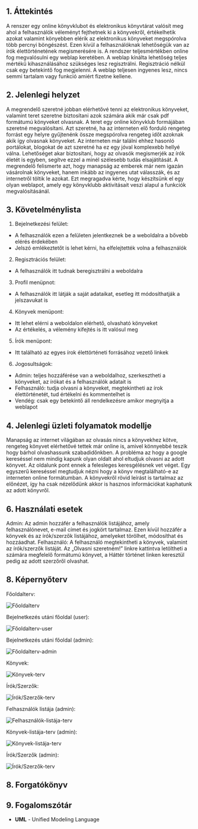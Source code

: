 ## 1. Áttekintés

A renszer egy online könyvklubot és elektronikus könyvtárat valósít meg ahol a felhasználók véleményt fejthetnek ki a könyvekről, értékelhetik azokat valamint könyebben elérik az elektronikus könyveket megspórolva több percnyi böngészést.
Ezen kívül a felhasználóknak lehetőségük van az írók élettörténetének megismerésére is. A rendszer teljesmértékben online fog megvalósulni egy weblap keretében. A weblap kínálta lehetőség teljes mértékű kihasználásához szükséges lesz regisztrálni. Regisztráció nélkül csak egy betekintő fog megjelenni.
A weblap teljesen ingyenes lesz, nincs semmi tartalam vagy funkció amiért fizetne kellene.

## 2. Jelenlegi helyzet

A megrendelő szeretné jobban elérhetővé tenni az elektronikus könyveket, valamint teret szeretne biztosítani azok számára akik már csak pdf formátumú könyveket olvasnak. A teret egy online könyvklub formájában szeretné megvalósítani. 
Azt szeretné, ha az interneten elő forduló rengeteg forrást egy helyre gyűjtenénk össze megspórolva rengeteg időt azoknak akik így olvasnak könyveket. Az interneten már találni ehhez hasonló portálokat, blogokat de azt szeretné ha ez egy jóval komplexebb hellyé válna.
Lehetőséget akar biztosítani, hogy az olvasók megismerjék az írók életét is egyben, segítve ezzel a minél szélesebb tudás elsajátítását. A megrendelő felismerte azt, hogy manapság az emberek már nem igazán vásárolnak könyveket, hanem inkább az ingyenes utat válasszák, és az internetről töltik le azokat.
Ezt megragadva kérte, hogy készítsünk el egy olyan weblapot, amely egy könyvklubb aktivitásait veszi alapul a funkciók megvalósításánál.

## 3. Követelménylista

1. Bejelnetkezési felület:
 * A felhasználók ezen a felületen jelentkeznek be a weboldalra a bővebb elérés érdekében
 * Jelszó emlékeztetőt is lehet kérni, ha elfelejtették volna a felhasználók
2. Regisztrációs felület:
 * A felhasználók itt tudnak beregisztrálni a weboldalra
3. Profil menüpnot:
 * A felhasználók itt látják a saját adataikat, esetleg itt módosíthatják a jelszavukat is
4. Könyvek menüpont:
 * Itt lehet elérni a weboldalon elérhető, olvasható könyveket
 * Az értékelés, a vélemény kifejtés is itt valósul meg
5. Írók menüpont:
 * Itt található az egyes írok élettörténeti forrásához vezető linkek
6. Jogosultságok:
 * Admin: teljes hozzáférése van a weboldalhoz, szerkesztheti a könyveket, az írókat és a felhasználók adatait is
 * Felhasználó: tudja olvasni a könyveket, megtekintheti az írok élettörténetét, tud értékelni és kommentelhet is
 * Vendég: csak egy betekintő áll rendelkezésre amikor megnyitja a weblapot
 
 ## 4. Jelenlegi üzleti folyamatok modellje

 Manapság az internet világában az olvasás nincs a könyvekhez kötve, rengeteg könyvet elérhetővé tettek már online is, amivel könnyebbé teszik hogy bárhol olvashassunk szabadidőnkben. A probléma az hogy a google kereséssel nem mindig kapunk olyan oldalt ahol eltudjuk olvasni az adott könyvet. Az oldalunk pont ennek a felesleges keresgélésnek vet véget. Egy egyszerű kereséssel megtudjuk nézni hogy a könyv megtalálható-e az interneten online formátumban. A könyvekről rövid leírást is tartalmaz az előnézet, így ha csak nézelődünk akkor is hasznos információkat kaphatunk az adott könyvről.

 ## 6. Használati esetek
 
Admin: Az admin hozzáfér a felhasználók listájához, amely felhasználónevet, e-mail címet és jogkört tartalmaz. Ezen kívül hozzáfér a könyvek és az írók/szerzők listájához, amelyeket törölhet, módosíthat és hozzáadhat.
Felhasználó: A felhasználó megtekintheti a könyvek, valamint az írók/szerzők listáját. Az „Olvasni szeretném!” linkre kattintva letöltheti a számára megfelelő formátumú könyvet, a Háttér történet linken keresztül pedig az adott szerzőről olvashat.

 
 ## 8. Képernyőterv
 
 Főoldalterv:
 
 ![Főoldalterv](https://github.com/Fizzor96/AFP_1_MinProj/blob/master/Doc/K%C3%A9pek/F%C5%91oldal-terv.png)
 
 Bejelnetkezés utáni főoldal (user):
 
 ![Főoldalterv-user](https://github.com/Fizzor96/AFP_1_MinProj/blob/master/Doc/K%C3%A9pek/F%C5%91oldal-terv(felhaszn%C3%A1l%C3%B3).png)
 
 Bejelnetkezés utáni főoldal (admin):
 
 ![Főoldalterv-admin](https://github.com/Fizzor96/AFP_1_MinProj/blob/master/Doc/K%C3%A9pek/F%C5%91oldal-terv(admin).png)
 
 Könyvek:
 
 ![Könyvek-terv](https://github.com/Fizzor96/AFP_1_MinProj/blob/master/Doc/K%C3%A9pek/K%C3%B6nyvek-terv.png)
 
 Írók/Szerzők:
 
 ![Írók/Szerzők-terv](https://github.com/Fizzor96/AFP_1_MinProj/blob/master/Doc/K%C3%A9pek/%C3%8Dr%C3%B3k-Szerz%C5%91k-terv.png)
 
 Felhasználók listája (admin):
 
 ![Felhasználók-listája-terv](https://github.com/Fizzor96/AFP_1_MinProj/blob/master/Doc/K%C3%A9pek/Felhaszn%C3%A1l%C3%B3klist%C3%A1ja-terv.png)
 
 Könyvek-listája-terv (admin):
 
 ![Könyvek-listája-terv](https://github.com/Fizzor96/AFP_1_MinProj/blob/master/Doc/K%C3%A9pek/K%C3%B6nyveklist%C3%A1ja-terv.png)
 
 Írók/Szerzők (admin):
 
 ![Írók/Szerzők-terv](https://github.com/Fizzor96/AFP_1_MinProj/blob/master/Doc/K%C3%A9pek/%C3%8Dr%C3%B3k-Szerz%C5%91k-terv(admin).png)
 

 ## 8. Forgatókönyv

 

 ## 9. Fogalomszótár

- **UML** - Unified Modeling Language